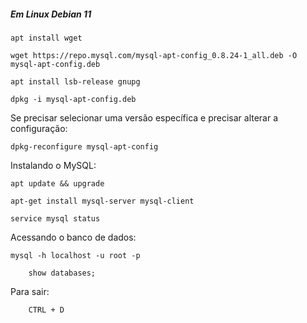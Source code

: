 ##### Em Linux Debian 11

    apt install wget

    wget https://repo.mysql.com/mysql-apt-config_0.8.24-1_all.deb -O mysql-apt-config.deb

    apt install lsb-release gnupg

    dpkg -i mysql-apt-config.deb

Se precisar selecionar uma versão específica e precisar alterar a configuração:

    dpkg-reconfigure mysql-apt-config

Instalando o MySQL:

    apt update && upgrade

    apt-get install mysql-server mysql-client

    service mysql status

Acessando o banco de dados:

    mysql -h localhost -u root -p

        show databases;

Para sair:

        CTRL + D